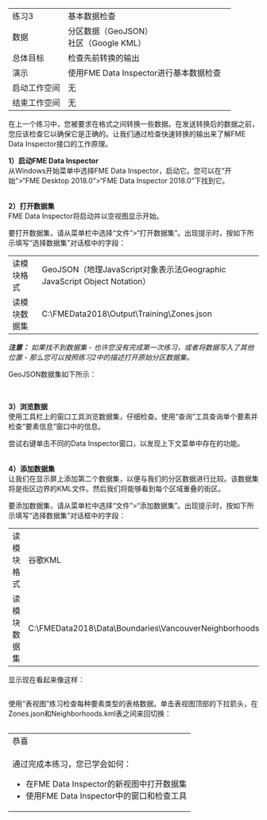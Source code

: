 <html lang="zh-CN" class="translated-ltr"><head><meta http-equiv="Content-Type" content="text/html; charset=UTF-8">
 
  <div id="readme" class="readme blob instapaper_body">
    <article class="markdown-body entry-content" itemprop="text">
<table>
<tbody><tr>
<td width="25%">
<i></i><font style="vertical-align: inherit;"><font style="vertical-align: inherit;">
练习3
</font></font></td>
<td><font style="vertical-align: inherit;"><font style="vertical-align: inherit;">
基本数据检查
</font></font></td>
</tr>
<tr>
<td><font style="vertical-align: inherit;"><font style="vertical-align: inherit;">数据</font></font></td>
<td><font style="vertical-align: inherit;"><font style="vertical-align: inherit;">分区数据（GeoJSON）</font></font><br><font style="vertical-align: inherit;"><font style="vertical-align: inherit;">社区（Google KML）</font></font></td>
</tr>
<tr>
<td><font style="vertical-align: inherit;"><font style="vertical-align: inherit;">总体目标</font></font></td>
<td><font style="vertical-align: inherit;"><font style="vertical-align: inherit;">检查先前转换的输出</font></font></td>
</tr>
<tr>
<td><font style="vertical-align: inherit;"><font style="vertical-align: inherit;">演示</font></font></td>
<td><font style="vertical-align: inherit;"><font style="vertical-align: inherit;">使用FME Data Inspector进行基本数据检查</font></font></td>
</tr>
<tr>
<td><font style="vertical-align: inherit;"><font style="vertical-align: inherit;">启动工作空间</font></font></td>
<td><font style="vertical-align: inherit;"><font style="vertical-align: inherit;">无</font></font></td>
</tr>
<tr>
<td><font style="vertical-align: inherit;"><font style="vertical-align: inherit;">结束工作空间</font></font></td>
<td><font style="vertical-align: inherit;"><font style="vertical-align: inherit;">无</font></font></td>
</tr>
</tbody></table>
<p><font style="vertical-align: inherit;"><font style="vertical-align: inherit;">在上一个练习中，您被要求在格式之间转换一些数据。</font><font style="vertical-align: inherit;">在发送转换后的数据之前，您应该检查它以确保它是正确的。</font><font style="vertical-align: inherit;">让我们通过检查快速转换的输出来了解FME Data Inspector接口的工作原理。</font></font></p>
<p><strong><font style="vertical-align: inherit;"><font style="vertical-align: inherit;">1）启动FME Data Inspector</font></font></strong>
<br><font style="vertical-align: inherit;"><font style="vertical-align: inherit;">从Windows开始菜单中选择FME Data Inspector，启动它。</font><font style="vertical-align: inherit;">您可以在“开始”&gt;“FME Desktop 2018.0”&gt;“FME Data Inspector 2018.0”下找到它。</font></font></p>
<p><br><strong><font style="vertical-align: inherit;"><font style="vertical-align: inherit;">2）打开数据集</font></font></strong>
<br><font style="vertical-align: inherit;"><font style="vertical-align: inherit;"> FME Data Inspector将启动并以空视图显示开始。</font></font></p>
<p><font style="vertical-align: inherit;"><font style="vertical-align: inherit;">要打开数据集，请从菜单栏中选择“文件”&gt;“打开数据集”。</font><font style="vertical-align: inherit;">出现提示时，按如下所示填写“选择数据集”对话框中的字段：</font></font></p>
<table>
<tbody><tr>
<td><font style="vertical-align: inherit;"><font style="vertical-align: inherit;">读模块格式</font></font></td>
<td><font style="vertical-align: inherit;"><font style="vertical-align: inherit;">GeoJSON（地理JavaScript对象表示法Geographic JavaScript Object Notation）</font></font></td>
</tr>
<tr>
<td><font style="vertical-align: inherit;"><font style="vertical-align: inherit;">读模块数据集</font></font></td>
<td><font style="vertical-align: inherit;"><font style="vertical-align: inherit;">C:\FMEData2018\Output\Training\Zones.json
</font></font></td>
</tr>
</tbody></table>
<p><em><strong><font style="vertical-align: inherit;"><font style="vertical-align: inherit;">注意：</font></font></strong></em> <em><font style="vertical-align: inherit;"><font style="vertical-align: inherit;">如果找不到数据集 - 也许您没有完成第一次练习，或者将数据写入了其他位置 - 那么您可以按照练习2中的描述打开原始分区数据集。</font></font></em></p>
<p><font style="vertical-align: inherit;"><font style="vertical-align: inherit;">GeoJSON数据集如下所示：</font></font></p>
<p><a target="_blank" rel="noopener noreferrer" href="https://github.com/safesoftware/FMETraining/blob/FME-Desktop-Data-Integration-2018/Integration3LabExercises/Images/Img1.212.Ex3.DataInspectorDataView.png"><img src="./Images/Img1.212.Ex3.DataInspectorDataView.png" alt="" style="max-width:100%;"></a></p>
<p><br><strong><font style="vertical-align: inherit;"><font style="vertical-align: inherit;">3）浏览数据</font></font></strong>
<br><font style="vertical-align: inherit;"><font style="vertical-align: inherit;">使用工具栏上的窗口工具浏览数据集，仔细检查。</font><font style="vertical-align: inherit;">使用“查询”工具查询单个要素并检查“要素信息”窗口中的信息。</font></font></p>
<p><font style="vertical-align: inherit;"><font style="vertical-align: inherit;">尝试右键单击不同的Data Inspector窗口，以发现上下文菜单中存在的功能。</font></font></p>
<p><br><strong><font style="vertical-align: inherit;"><font style="vertical-align: inherit;">4）添加数据集</font></font></strong>
<br><font style="vertical-align: inherit;"><font style="vertical-align: inherit;">让我们在显示屏上添加第二个数据集，以便与我们的分区数据进行比较。</font><font style="vertical-align: inherit;">该数据集将是街区边界的KML文件。</font><font style="vertical-align: inherit;">然后我们将能够看到每个区域重叠的街区。</font></font></p>
<p><font style="vertical-align: inherit;"><font style="vertical-align: inherit;">要添加数据集，请从菜单栏中选择“文件”&gt;“添加数据集”。</font><font style="vertical-align: inherit;">出现提示时，按如下所示填写“选择数据集”对话框中的字段：</font></font></p>
<table>
<tbody><tr>
<td><font style="vertical-align: inherit;"><font style="vertical-align: inherit;">读模块格式</font></font></td>
<td><font style="vertical-align: inherit;"><font style="vertical-align: inherit;">谷歌KML</font></font></td>
</tr>
<tr>
<td><font style="vertical-align: inherit;"><font style="vertical-align: inherit;">读模块数据集</font></font></td>
<td><font style="vertical-align: inherit;"><font style="vertical-align: inherit;">C:\FMEData2018\Data\Boundaries\VancouverNeighborhoods.kml
</font></font></td>
</tr>
</tbody></table>
<p><font style="vertical-align: inherit;"><font style="vertical-align: inherit;">显示现在看起来像这样：</font></font></p>
<p><a target="_blank" rel="noopener noreferrer" href="https://github.com/safesoftware/FMETraining/blob/FME-Desktop-Data-Integration-2018/Integration3LabExercises/Images/Img1.213.Ex3.DataInspectorAddedDataView.png"><img src="./Images/Img1.213.Ex3.DataInspectorAddedDataView.png" alt="" style="max-width:100%;"></a></p>
<p><font style="vertical-align: inherit;"><font style="vertical-align: inherit;">使用“表视图”练习检查每种要素类型的表格数据。</font><font style="vertical-align: inherit;">单击表视图顶部的下拉箭头，在Zones.json和Neighborhoods.kml表之间来回切换：</font></font></p>
<p><a target="_blank" rel="noopener noreferrer" href="https://github.com/safesoftware/FMETraining/blob/FME-Desktop-Data-Integration-2018/Integration3LabExercises/Images/Img1.212b.Ex3.DataInspectorTableViewSwitch.png"><img src="./Images/Img1.212b.Ex3.DataInspectorTableViewSwitch.png" alt="" style="max-width:100%;"></a></p>

<table>
<tbody><tr>
<td>
<i></i><font style="vertical-align: inherit;"><font style="vertical-align: inherit;">
恭喜
</font></font></td>
</tr>
<tr>
<td><font style="vertical-align: inherit;"><font style="vertical-align: inherit;">

通过完成本练习，您已学会如何：
</font></font><br>
<ul><li><font style="vertical-align: inherit;"><font style="vertical-align: inherit;">在FME Data Inspector的新视图中打开数据集</font></font></li>
<li><font style="vertical-align: inherit;"><font style="vertical-align: inherit;">使用FME Data Inspector中的窗口和检查工具</font></font></li></ul></td>
</tr>
</tbody></table>
</article>
  </div>
</html>
